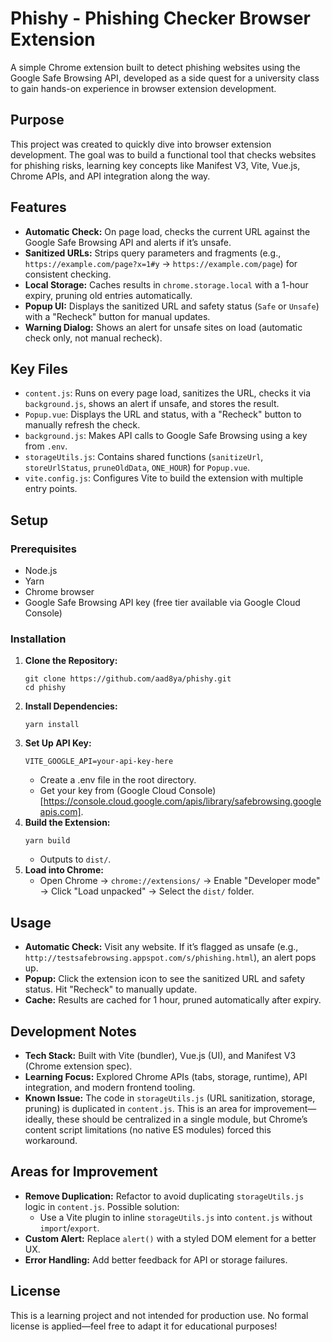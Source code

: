 # Phishy - Phishing Checker Browser Extension

A simple Chrome extension built to detect phishing websites using the Google Safe Browsing API, developed as a side quest for a university class to gain hands-on experience in browser extension development.

## Purpose
This project was created to quickly dive into browser extension development. The goal was to build a functional tool that checks websites for phishing risks, learning key concepts like Manifest V3, Vite, Vue.js, Chrome APIs, and API integration along the way.

## Features
- **Automatic Check:** On page load, checks the current URL against the Google Safe Browsing API and alerts if it’s unsafe.
- **Sanitized URLs:** Strips query parameters and fragments (e.g., `https://example.com/page?x=1#y` → `https://example.com/page`) for consistent checking.
- **Local Storage:** Caches results in `chrome.storage.local` with a 1-hour expiry, pruning old entries automatically.
- **Popup UI:** Displays the sanitized URL and safety status (`Safe` or `Unsafe`) with a "Recheck" button for manual updates.
- **Warning Dialog:** Shows an alert for unsafe sites on load (automatic check only, not manual recheck).

## Key Files
- `content.js`: Runs on every page load, sanitizes the URL, checks it via `background.js`, shows an alert if unsafe, and stores the result.
- `Popup.vue`: Displays the URL and status, with a "Recheck" button to manually refresh the check.
- `background.js`: Makes API calls to Google Safe Browsing using a key from `.env`.
- `storageUtils.js`: Contains shared functions (`sanitizeUrl`, `storeUrlStatus`, `pruneOldData`, `ONE_HOUR`) for `Popup.vue`.
- `vite.config.js`: Configures Vite to build the extension with multiple entry points.

## Setup
### Prerequisites
- Node.js
- Yarn
- Chrome browser
- Google Safe Browsing API key (free tier available via Google Cloud Console)

### Installation
1. **Clone the Repository:**
    ```
    git clone https://github.com/aad8ya/phishy.git
    cd phishy
    ```
2. **Install Dependencies:**
    ```
    yarn install
    ```
3. **Set Up API Key:**
    ```
    VITE_GOOGLE_API=your-api-key-here
    ```
    - Create a .env file in the root directory.
    - Get your key from (Google Cloud Console)[https://console.cloud.google.com/apis/library/safebrowsing.googleapis.com].
4. **Build the Extension:**
    ```
    yarn build
    ```
    - Outputs to `dist/`.
5. **Load into Chrome:**
    - Open Chrome → `chrome://extensions/` → Enable "Developer mode" → Click "Load unpacked" → Select the `dist/` folder.

## Usage
- **Automatic Check:** Visit any website. If it’s flagged as unsafe (e.g., `http://testsafebrowsing.appspot.com/s/phishing.html`), an alert pops up.
- **Popup:** Click the extension icon to see the sanitized URL and safety status. Hit "Recheck" to manually update.
- **Cache:** Results are cached for 1 hour, pruned automatically after expiry.

## Development Notes
- **Tech Stack:** Built with Vite (bundler), Vue.js (UI), and Manifest V3 (Chrome extension spec).
- **Learning Focus:** Explored Chrome APIs (tabs, storage, runtime), API integration, and modern frontend tooling.
- **Known Issue:** The code in `storageUtils.js` (URL sanitization, storage, pruning) is duplicated in `content.js`. This is an area for improvement—ideally, these should be centralized in a single module, but Chrome’s content script limitations (no native ES modules) forced this workaround.

## Areas for Improvement
- **Remove Duplication:** Refactor to avoid duplicating `storageUtils.js` logic in `content.js`. Possible solution:
  - Use a Vite plugin to inline `storageUtils.js` into `content.js` without `import`/`export`.
- **Custom Alert:** Replace `alert()` with a styled DOM element for a better UX.
- **Error Handling:** Add better feedback for API or storage failures.

## License
This is a learning project and not intended for production use. No formal license is applied—feel free to adapt it for educational purposes!
